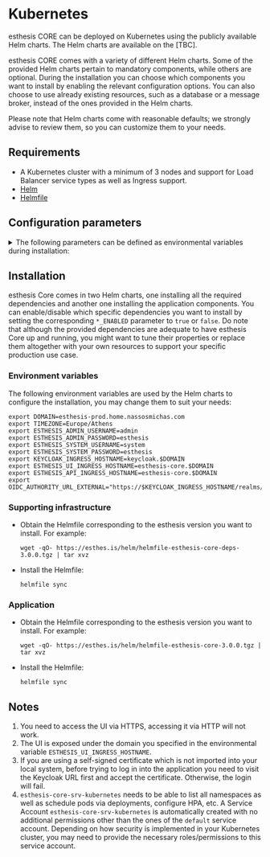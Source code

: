 # Kubernetes

esthesis CORE can be deployed on Kubernetes using the publicly available Helm charts. The Helm
charts are available on the [TBC].

esthesis CORE comes with a variety of different Helm charts. Some of the provided Helm charts
pertain to mandatory components, while others are optional. During the installation you can choose which
components you want to install by enabling the relevant configuration options. You can also choose
to use already existing resources, such as a database or a message broker, instead of the
ones provided in the Helm charts.

Please note that Helm charts come with reasonable defaults; we strongly advise to
review them, so you can customize them to your needs.

## Requirements
- A Kubernetes cluster with a minimum of 3 nodes and support for Load Balancer service types as well
as Ingress support.
- [Helm](https://helm.sh)
- [Helmfile](https://github.com/helmfile/helmfile)

## Configuration parameters
<details><summary>The following parameters can be defined as environmental variables during installation:</summary>

### General
🔹 `TIMEZONE`<br/>
The containers timezone to set (note, some containers do not respect this setting).<br/>
Default: `Europe/Athens`

🔹 `ESTHESIS_LOG_LEVEL`<br/>
The log level to be used for the esthesis components (i.e. does not affect third-party components
installed by the Helm chart).<br/>
Default: `WARN`

### Accounts
🔹 `ESTHESIS_ADMIN_USERNAME`<br/>
The username of the esthesis administrator user. Use this account to connect to esthesis UI after installation is done.<br/>
Default: `esthesis-admin`

🔹 `ESTHESIS_ADMIN_PASSWORD`<br/>
The password of the esthesis administrator user.<br/>
Default: `esthesis-admin`

🔹 `ESTHESIS_SYSTEM_USERNAME`<br/>
The username of the esthesis system user. This is the user being used for esthesis inter-component
communication, as well as the default username for all other third-party products installed by the
Helm charts.<br/>
Default: `esthesis-system`

🔹 `ESTHESIS_SYSTEM_PASSWORD`<br/>
The password of the esthesis system user.<br/>
Default: `esthesis-system`

🔹 `ESTHESIS_SYSTEM_PASSWORD`<br/>
The password of the esthesis system user.<br/>
Default: `esthesis-system`

### Keycloak
🔹 `KEYCLOAK_ENABLED`<br/>
Whether Keycloak should be installed by this chart or not.<br/>
Default: `true`

🔹 `KEYCLOAK_INGRESS_HOSTNAME`<br/>
The hostname of the ingress rule that will be created for Keycloak\
Default: `keycloak.esthesis.local`

### MongoDB
🔹 `MONGODB_ENABLED`<br/>
Whether MongoDB should be installed by this chart or not.<br/>
Default: `true`

🔹 `MONGODB_URL_CLUSTER`<br/>
The internal URL cluster components should use to connect to MongoDB.<br/>
Default: `mongodb://mongodb:27017`

🔹 `MONGODB_DATABASE`<br/>
The database name to use.<br/>
Default: `esthesiscore`

🔹 `MONGODB_USERNAME`<br/>
The username to authenticate with.<br/>
Default: As specified in `ESTHESIS_SYSTEM_USERNAME`

🔹 `MONGODB_PASSWORD`<br/>
The password to authenticate with.<br/>
Default: As specified in `ESTHESIS_SYSTEM_PASSWORD`

### APISIX
🔹 `APISIX_ENABLED`<br/>
Whether APISIX should be installed by this chart or not.<br/>
Default: `true`

🔹 `APISIX_INGRESS_NAMESPACE`<br/>
The namespace to monitor for ingress rules.<br/>
Default: (empty, all namespaces are monitored)

### OpenID Connect
🔹 `OIDC_AUTHORITY_URL_EXTERNAL`<br/>
The URL of the OpenID Connect authority to use for external connections. This URL should be accessible
from the end-user's Internet browser using esthesis UI.<br/>
Default: `https://keycloak.esthesis.local/realms/esthesis`

🔹 `OIDC_AUTHORITY_URL_CLUSTER`<br/>
The URL of the OpenID Connect authority to use for internal connections. This URL should be accessible
from components running inside the Kubernetes cluster.<br/>
Default: `http://keycloak/realms/esthesis`

🔹 `OIDC_DISCOVERY_URL_CLUSTER`<br/>
The URL of the OpenID Connect discovery endpoint to use for internal connections. This URL should be
accessible from components running inside the Kubernetes cluster.<br/>
Default: `http://keycloak/realms/esthesis/.well-known/openid-configuration`

🔹 `OIDC_JWT_VERIFY_LOCATION_CLUSTER`<br/>
The URL of the OpenID Connect JWT verification endpoint to use for internal connections. This URL
should be accessible from components running inside the Kubernetes cluster.<br/>
Default: `http://keycloak/realms/esthesis/protocol/openid-connect/certs`

### esthesis UI
🔹 `ESTHESIS_UI_INGRESS_HOSTNAME`<br/>
The hostname of the ingress rule that will be created for esthesis UI.<br/>
Default: `esthesiscore.esthesis.local`

🔹 `ESTHESIS_UI_LOGOUT_URL`<br/>
The URL to redirect to after logging out from esthesis UI.<br/>
Default: `/logout`

### Redis
🔹 `REDIS_ENABLED`<br/>
Whether Redis should be installed by this chart or not.<br/>
Default: `true`

🔹 `REDIS_HOSTS`<br/>
The list of Redis hosts to use. This URL should be accessible from components running inside the
Kubernetes cluster.<br/>
Default: `redis-master:6379/0`

### Mosquitto
🔹 `MOSQUITTO_ENABLED`<br/>
Whether Mosquitto should be installed by this chart or not.<br/>
Default: `true`

### InfluxDB
🔹 `INFLUXDB_ENABLED`<br/>
Whether InfluxDB should be installed by this chart or not.<br/>
Default: `true`

### Kafka
🔹 `KAFKA_ENABLED`<br/>
Whether Kafka should be installed by this chart or not.<br/>
Default: `true`

🔹 `KAFKA_BOOTSTRAP_SERVERS`<br/>
The list of Kafka bootstrap servers to use. This URL should be accessible from components running
inside the Kubernetes cluster.<br/>
Default: `kafka:9092`

### Camunda
🔹 `CAMUNDA_ENABLED`<br/>
Whether Camunda should be installed by this chart or not.<br/>
Default: `true`

🔹 `CAMUNDA_GATEWAY_URL_CLUSTER`<br/>
The URL of the Camunda gateway to use for internal connections. This URL should be accessible from
components running inside the Kubernetes cluster.<br/>
Default: `camunda-zeebe-gateway:26500`

### Microk8s
🔹 `MK8S_EXPOSE_INGRESS`<br/>
Exposes the default ingress (NGINX) by creating a LoadBalancer type service.<br/>
Default: `false`

🔹 `MK8S_INGRESS_NAMESPACE`<br/>
The namespace to use for the default ingress (NGINX).<br/>
Default: `ingress`
</details>

## Installation
esthesis Core comes in two Helm charts, one installing all the required dependencies and another one
installing the application components. You can enable/disable which specific dependencies you want
to install by setting the corresponding `*_ENABLED` parameter to `true` or `false`. Do note that
although the provided dependencies are adequate to have esthesis Core up and running, you might want to
tune their properties or replace them altogether with your own resources to support your specific
production use case.

### Environment variables
The following environment variables are used by the Helm charts to configure the installation, you
may change them to suit your needs:
```
export DOMAIN=esthesis-prod.home.nassosmichas.com
export TIMEZONE=Europe/Athens
export ESTHESIS_ADMIN_USERNAME=admin
export ESTHESIS_ADMIN_PASSWORD=esthesis
export ESTHESIS_SYSTEM_USERNAME=system
export ESTHESIS_SYSTEM_PASSWORD=esthesis
export KEYCLOAK_INGRESS_HOSTNAME=keycloak.$DOMAIN
export ESTHESIS_UI_INGRESS_HOSTNAME=esthesis-core.$DOMAIN
export ESTHESIS_API_INGRESS_HOSTNAME=esthesis-core.$DOMAIN
export OIDC_AUTHORITY_URL_EXTERNAL="https://$KEYCLOAK_INGRESS_HOSTNAME/realms/esthesis"
```

### Supporting infrastructure
- Obtain the Helmfile corresponding to the esthesis version you want to install. For example:
	```shell
	wget -qO- https://esthes.is/helm/helmfile-esthesis-core-deps-3.0.0.tgz | tar xvz
	```
- Install the Helmfile:
	```shell
	helmfile sync
	```

### Application
- Obtain the Helmfile corresponding to the esthesis version you want to install. For example:
	```shell
	wget -qO- https://esthes.is/helm/helmfile-esthesis-core-3.0.0.tgz | tar xvz
	```
- Install the Helmfile:
	```shell
	helmfile sync
	```

## Notes
1. You need to access the UI via HTTPS, accessing it via HTTP will not work.
2. The UI is exposed under the domain you specified in the environmental variable `ESTHESIS_UI_INGRESS_HOSTNAME`.
3. If you are using a self-signed certificate which is not imported into your local system, before
trying to log in into the application you need to visit the Keycloak URL first and accept the
certificate. Otherwise, the login will fail.
4. `esthesis-core-srv-kubernetes` needs to be able to list all namespaces as well as schedule pods
via deployments, configure HPA, etc. A Service Account `esthesis-core-srv-kubernetes` is automatically
created with no additional permissions other than the ones of the `default` service account. Depending
on how security is implemented in your Kubernetes cluster, you may need to provide the necessary
roles/permissions to this service account.
